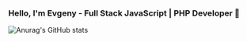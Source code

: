 ### Hello, I'm Evgeny - Full Stack JavaScript | PHP Developer 👋

![Anurag's GitHub stats](https://github-readme-stats.vercel.app/api?username=etulikov&hide=contribs,prs)
